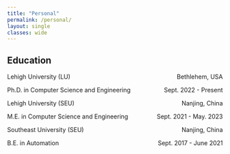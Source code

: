 ```yaml
---
title: "Personal"
permalink: /personal/
layout: single
classes: wide
---
```


## Education	
<p style="text-align:left;">Lehigh University (LU)<span style="float:right;">Bethlehem, USA</span></p>
<p style="text-align:left;">Ph.D. in Computer Science and Engineering <span style="float:right;">Sept. 2022 - Present</span></p>

<p style="text-align:left;">Lehigh University (SEU)<span style="float:right;">Nanjing, China</span></p>
<p style="text-align:left;">M.E. in Computer Science and Engineering <span style="float:right;">Sept. 2021 - May. 2023</span></p>

<p style="text-align:left;">Southeast University (SEU)<span style="float:right;">Nanjing, China</span></p>
<p style="text-align:left;">B.E. in Automation <span style="float:right;">Sept. 2017 - June 2021</span></p>

